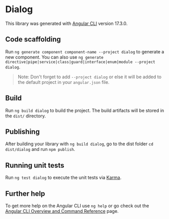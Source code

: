 # Dialog

This library was generated with [Angular CLI](https://github.com/angular/angular-cli) version 17.3.0.

## Code scaffolding

Run `ng generate component component-name --project dialog` to generate a new component. You can also use `ng generate directive|pipe|service|class|guard|interface|enum|module --project dialog`.
> Note: Don't forget to add `--project dialog` or else it will be added to the default project in your `angular.json` file. 

## Build

Run `ng build dialog` to build the project. The build artifacts will be stored in the `dist/` directory.

## Publishing

After building your library with `ng build dialog`, go to the dist folder `cd dist/dialog` and run `npm publish`.

## Running unit tests

Run `ng test dialog` to execute the unit tests via [Karma](https://karma-runner.github.io).

## Further help

To get more help on the Angular CLI use `ng help` or go check out the [Angular CLI Overview and Command Reference](https://angular.io/cli) page.
